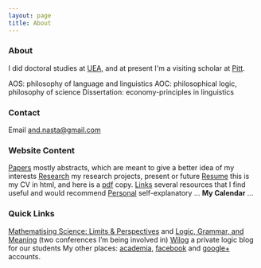 ```yaml
---
layout: page
title: About
---
```



### About

I did doctoral studies at [UEA][], and at present I'm a visiting scholar at [Pitt][]. 

AOS: philosophy of language and linguistics 
AOC: philosophical logic, philosophy of science
Dissertation: economy-principles in linguistics

### Contact

Email [and.nasta@gmail.com][]

### Website Content

[Papers][] mostly abstracts, which are meant to give a better idea of my
interests [Research][] my research projects, present or future
[Resume][] this is my CV in html, and here is a [pdf][] copy. [Links][]
several resources that I find useful and would recommend [Personal][]
self-explanatory … **My Calendar** …

### Quick Links

[Mathematising Science: Limits & Perspectives][] and [Logic, Grammar,
and Meaning][] (two conferences I’m being involved in) [Wilog][] a
private logic blog for our students My other places: [academia][],
[facebook][] and [google+][] accounts.

  [UEA]: https://www.uea.ac.uk/philosophy/home
  [Pitt]: http://www.philosophy.pitt.edu/
  [and.nasta@gmail.com]: mailto:and.nasta@gmail.com?Subject=Hell
  [Papers]: http://www.nastaa.org/papers/
  [Research]: http://www.nastaa.org/research/
  [Resume]: http://www.nastaa.org/resume/
  [pdf]: http://www.nastaa.org/wp-content/uploads/CV-andrei.pdf
  [Links]: http://www.nastaa.org/links/
  [Personal]: http://www.nastaa.org/personal/
  [Mathematising Science: Limits & Perspectives]: http://www.confhub.net/mathematising-science/
    "Mathematising Science"
  [Logic, Grammar, and Meaning]: http://www.confhub.net/lola/
    "Logic, Grammar, and Meaning"
  [Wilog]: http://www.wilog.org/ "Logic Blog"
  [academia]: http://eastanglia.academia.edu/AndreiNasta
  [facebook]: http://en-gb.facebook.com/andrei.nasta "Andrei Nasta"
  [google+]: https://plus.google.com/108582283382742199962?prsrc=3
